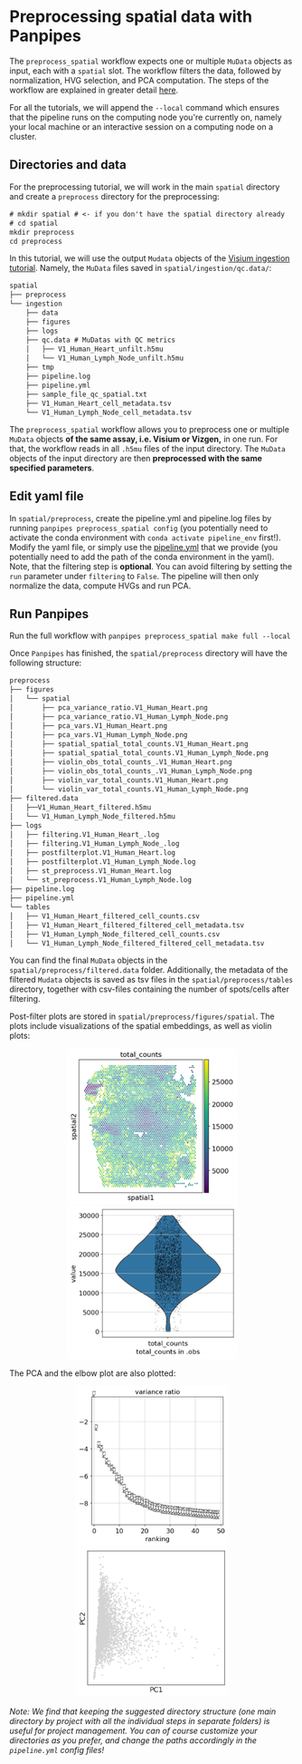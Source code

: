 # Preprocessing spatial data with Panpipes

The `preprocess_spatial` workflow expects one or multiple `MuData` objects as input, each with a `spatial` slot. The workflow filters the data, followed by normalization, HVG selection, and PCA computation. The steps of the workflow are explained in greater detail [here](https://panpipes-pipelines.readthedocs.io/en/latest/workflows/preprocess_spatial.html).

For all the tutorials, we will append the `--local` command which ensures that the pipeline runs on the computing node you're currently on, namely your local machine or an interactive session on a computing node on a cluster.


## Directories and data

For the preprocessing tutorial, we will work in the main `spatial` directory and create a `preprocess` directory for the preprocessing: 

```
# mkdir spatial # <- if you don't have the spatial directory already 
# cd spatial
mkdir preprocess
cd preprocess
```

In this tutorial, we will use the output `Mudata` objects of the [Visium ingestion tutorial](../ingesting_visium_data/Ingesting_visium_data_with_panpipes.md). Namely, the `MuData` files saved in `spatial/ingestion/qc.data/`:


```
spatial 
├── preprocess
└── ingestion
    ├── data
    ├── figures
    ├── logs
    ├── qc.data # MuDatas with QC metrics 
    │	├── V1_Human_Heart_unfilt.h5mu
    │	└── V1_Human_Lymph_Node_unfilt.h5mu
    ├── tmp 
    ├── pipeline.log
    ├── pipeline.yml
    ├── sample_file_qc_spatial.txt
    ├── V1_Human_Heart_cell_metadata.tsv 
    └── V1_Human_Lymph_Node_cell_metadata.tsv
```

The `preprocess_spatial` workflow allows you to preprocess one or multiple `MuData` objects **of the same assay, i.e. Visium or Vizgen,** in one run. For that, the workflow reads in all `.h5mu` files of the input directory. The `MuData` objects of the input directory are then **preprocessed with the same specified parameters**.
 

## Edit yaml file 

In `spatial/preprocess`, create the pipeline.yml and pipeline.log files by running `panpipes preprocess_spatial config` (you potentially need to activate the conda environment with `conda activate pipeline_env` first!). 
Modify the yaml file, or simply use the [pipeline.yml](pipeline.yml) that we provide (you potentially need to add the path of the conda environment in the yaml). Note, that the filtering step is **optional**. You can avoid filtering by setting the `run` parameter under `filtering` to `False`. The pipeline will then only normalize the data, compute HVGs and run PCA.  



## Run Panpipes

Run the full workflow with `panpipes preprocess_spatial make full --local`

Once `Panpipes` has finished, the `spatial/preprocess` directory will have the following structure:

```
preprocess
├── figures
│   └── spatial
│       ├── pca_variance_ratio.V1_Human_Heart.png
│       ├── pca_variance_ratio.V1_Human_Lymph_Node.png
│       ├── pca_vars.V1_Human_Heart.png
│       ├── pca_vars.V1_Human_Lymph_Node.png
│       ├── spatial_spatial_total_counts.V1_Human_Heart.png
│       ├── spatial_spatial_total_counts.V1_Human_Lymph_Node.png
│       ├── violin_obs_total_counts_.V1_Human_Heart.png
│       ├── violin_obs_total_counts_.V1_Human_Lymph_Node.png
│       ├── violin_var_total_counts.V1_Human_Heart.png
│       └── violin_var_total_counts.V1_Human_Lymph_Node.png
├── filtered.data
│   ├──V1_Human_Heart_filtered.h5mu  
│   └── V1_Human_Lymph_Node_filtered.h5mu
├── logs
│   ├── filtering.V1_Human_Heart_.log  
│   ├── filtering.V1_Human_Lymph_Node_.log  
│   ├── postfilterplot.V1_Human_Heart.log       
│   ├── postfilterplot.V1_Human_Lymph_Node.log 
│   ├── st_preprocess.V1_Human_Heart.log
│   └── st_preprocess.V1_Human_Lymph_Node.log
├── pipeline.log
├── pipeline.yml
└── tables
│   ├── V1_Human_Heart_filtered_cell_counts.csv
│   ├── V1_Human_Heart_filtered_filtered_cell_metadata.tsv
│   ├── V1_Human_Lymph_Node_filtered_cell_counts.csv
│   └── V1_Human_Lymph_Node_filtered_filtered_cell_metadata.tsv
```

You can find the final `MuData` objects in the `spatial/preprocess/filtered.data` folder. Additionally, the metadata of the filtered `Mudata` objects is saved as tsv files in the `spatial/preprocess/tables` directory, together with csv-files containing the number of spots/cells after filtering.

Post-filter plots are stored in `spatial/preprocess/figures/spatial`.  The plots include visualizations of the spatial embeddings, as well as violin plots: 

<p align="center">
<img src="https://github.com/DendrouLab/panpipes-tutorials/blob/main/docs/preprocess_spatial_data/spatial_spatial_total_counts.V1_Human_Lymph_Node.png?raw=true" alt="Spatial embedding, total_counts" width="300"/>
<img src="https://github.com/DendrouLab/panpipes-tutorials/blob/main/docs/preprocess_spatial_data/violin_obs_total_counts_.V1_Human_Lymph_Node.png?raw=true" alt="Violin plot, total_counts" width="300"/>
</p>

The PCA and the elbow plot are also plotted: 
<p align="center">
<img src="https://github.com/DendrouLab/panpipes-tutorials/blob/main/docs/preprocess_spatial_data/pca_variance_ratio.V1_Human_Lymph_Node.png?raw=true" alt="PCA variance ratio" width="270"/>
<img src="https://github.com/DendrouLab/panpipes-tutorials/blob/main/docs/preprocess_spatial_data/pca_vars.V1_Human_Lymph_Node.png?raw=true" alt="PCA" width="270"/>
</p>



*Note: We find that keeping the suggested directory structure (one main directory by project with all the individual steps in separate folders) is useful for project management. You can of course customize your directories as you prefer, and change the paths accordingly in the `pipeline.yml` config files!*